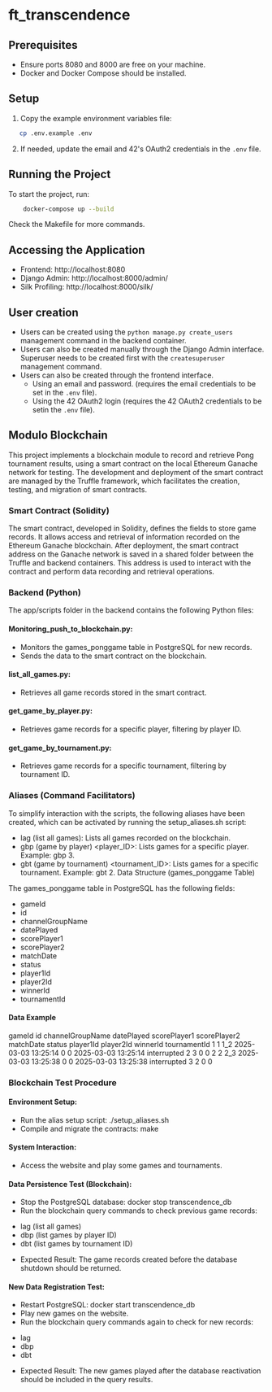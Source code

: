# ft_transcendence

## Prerequisites

- Ensure ports 8080 and 8000 are free on your machine.
- Docker and Docker Compose should be installed.

## Setup

1. Copy the example environment variables file:
```sh
   cp .env.example .env
```
2. If needed, update the email and 42's OAuth2 credentials in the `.env` file.


## Running the Project
To start the project, run:

```sh
	docker-compose up --build
```
Check the Makefile for more commands.

## Accessing the Application

- Frontend: http://localhost:8080
- Django Admin: http://localhost:8000/admin/
- Silk Profiling: http://localhost:8000/silk/

## User creation

- Users can be created using the `python manage.py create_users` management command in the backend container.
- Users can also be created manually through the Django Admin interface. Superuser needs to be created first with the `createsuperuser` management command.
- Users can also be created through the frontend interface.
	- Using an email and password. (requires the email credentials to be set in the `.env` file).
	- Using the 42 OAuth2 login (requires the 42 OAuth2 credentials to be setin the `.env` file).

## Modulo Blockchain
This project implements a blockchain module to record and retrieve Pong tournament results, using a smart contract on the local Ethereum Ganache network for testing. The development and deployment of the smart contract are managed by the Truffle framework, which facilitates the creation, testing, and migration of smart contracts.

### Smart Contract (Solidity)
The smart contract, developed in Solidity, defines the fields to store game records.
It allows access and retrieval of information recorded on the Ethereum Ganache blockchain.
After deployment, the smart contract address on the Ganache network is saved in a shared folder between the Truffle and backend containers.
This address is used to interact with the contract and perform data recording and retrieval operations.

### Backend (Python)

The app/scripts folder in the backend contains the following Python files:

#### Monitoring_push_to_blockchain.py:
* Monitors the games_ponggame table in PostgreSQL for new records.
* Sends the data to the smart contract on the blockchain.
  
#### list_all_games.py:
* Retrieves all game records stored in the smart contract.
  
#### get_game_by_player.py:
* Retrieves game records for a specific player, filtering by player ID.
  
#### get_game_by_tournament.py:
* Retrieves game records for a specific tournament, filtering by tournament ID.

### Aliases (Command Facilitators)
To simplify interaction with the scripts, the following aliases have been created, which can be activated by running the setup_aliases.sh script:
* lag (list all games): Lists all games recorded on the blockchain.
* gbp (game by player) <player_ID>: Lists games for a specific player. Example: gbp 3.
* gbt (game by tournament) <tournament_ID>: Lists games for a specific tournament. Example: gbt 2.
Data Structure (games_ponggame Table)

The games_ponggame table in PostgreSQL has the following fields:
* gameId
* id
* channelGroupName
* datePlayed
* scorePlayer1
* scorePlayer2
* matchDate
* status
* player1Id
* player2Id
* winnerId
* tournamentId

#### Data Example
gameId  id      channelGroupName        datePlayed            scorePlayer1  scorePlayer2  matchDate             status          player1Id       player2Id       winnerId        tournamentId
1       1       1_2                     2025-03-03 13:25:14   0             0             2025-03-03 13:25:14   interrupted     2               3               0               0
2       2       2_3                     2025-03-03 13:25:38   0             0             2025-03-03 13:25:38   interrupted     3               2               0               0


### Blockchain Test Procedure
#### Environment Setup:
* Run the alias setup script: ./setup_aliases.sh
* Compile and migrate the contracts: make
#### System Interaction:
* Access the website and play some games and tournaments.
#### Data Persistence Test (Blockchain):
* Stop the PostgreSQL database: docker stop transcendence_db
* Run the blockchain query commands to check previous game records:
- lag (list all games)
- dbp <player id> (list games by player ID)
- dbt <tournament id> (list games by tournament ID)
* Expected Result: The game records created before the database shutdown should be returned.
#### New Data Registration Test:
* Restart PostgreSQL: docker start transcendence_db
* Play new games on the website.
* Run the blockchain query commands again to check for new records:
- lag
- dbp <player id>
- dbt <tournament id>
* Expected Result: The new games played after the database reactivation should be included in the query results.